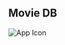 ## Movie DB

![App Icon](https://github.com/user-attachments/assets/11b1d5f6-a958-4771-b582-02f1cce4ceee)
